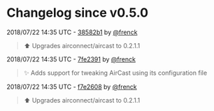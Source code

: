 # Changelog since v0.5.0

2018/07/22 14:35 UTC - [38582b1](https://github.com/hassio-addons/addon-aircast/commit/38582b1a90163fae8ff0c009f39d9f01ee80b614) by [@frenck](https://github.com/frenck)
> :arrow_up: Upgrades airconnect/aircast to 0.2.1.1 

2018/07/22 14:35 UTC - [7fe2391](https://github.com/hassio-addons/addon-aircast/commit/7fe2391b31f961e11a90dd985547566e59f7f33d) by [@frenck](https://github.com/frenck)
> :sparkles: Adds support for tweaking AirCast using its configuration file 

2018/07/22 14:35 UTC - [f7e2608](https://github.com/hassio-addons/addon-aircast/commit/f7e2608f200fff691d8e5ec7615c1b888c8e8df7) by [@frenck](https://github.com/frenck)
> :arrow_up: Upgrades airconnect/aircast to 0.2.1.1 

